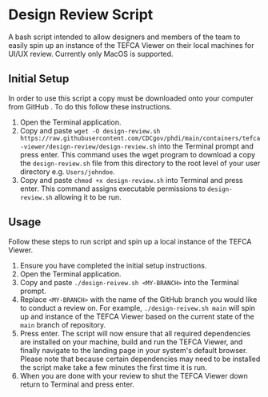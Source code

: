 # Design Review Script

A bash script intended to allow designers and members of the team to easily spin up an instance of the TEFCA Viewer on their local machines for UI/UX review. Currently only MacOS is supported.

## Initial Setup

In order to use this script a copy must be downloaded onto your computer from GitHub . To do this follow these instructions.
1. Open the Terminal application.
2. Copy and paste `wget -O design-review.sh https://raw.githubusercontent.com/CDCgov/phdi/main/containers/tefca-viewer/design-review/design-review.sh` into the Terminal prompt and press enter. This command uses the wget program to download a copy the `design-review.sh` file from this directory to the root level of your user directory e.g. `Users/johndoe`.
3. Copy and paste `chmod +x design-review.sh` into Terminal and press enter. This command assigns executable permissions to `design-review.sh` allowing it to be run.


## Usage

Follow these steps to run script and spin up a local instance of the TEFCA Viewer.

1. Ensure you have completed the initial setup instructions.
2. Open the Terminal application.
3. Copy and paste `./design-reivew.sh <MY-BRANCH>` into the Terminal prompt.
4. Replace `<MY-BRANCH>` with the name of the GitHub branch you would like to conduct a review on. For example, `./design-reivew.sh main` will spin up and instance of the TEFCA Viewer based on the current state of the `main` branch of repository.
5. Press enter. The script will now ensure that all required dependencies are installed on your machine, build and run the TEFCA Viewer, and finally navigate to the landing page in your system's default browser. Please note that because certain dependencies may need to be installed the script make take a few minutes the first time it is run.
6. When you are done with your review to shut the TEFCA Viewer down return to Terminal and press enter.